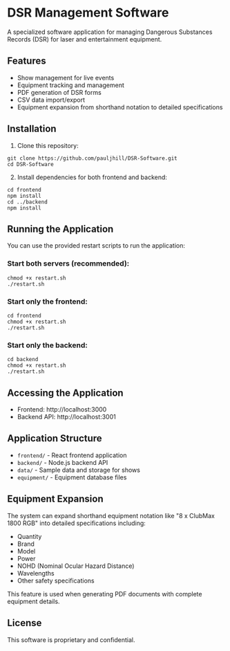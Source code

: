 # DSR Management Software

A specialized software application for managing Dangerous Substances Records (DSR) for laser and entertainment equipment.

## Features

- Show management for live events
- Equipment tracking and management
- PDF generation of DSR forms
- CSV data import/export
- Equipment expansion from shorthand notation to detailed specifications

## Installation

1. Clone this repository:
```
git clone https://github.com/pauljhill/DSR-Software.git
cd DSR-Software
```

2. Install dependencies for both frontend and backend:
```
cd frontend
npm install
cd ../backend
npm install
```

## Running the Application

You can use the provided restart scripts to run the application:

### Start both servers (recommended):
```
chmod +x restart.sh
./restart.sh
```

### Start only the frontend:
```
cd frontend
chmod +x restart.sh
./restart.sh
```

### Start only the backend:
```
cd backend
chmod +x restart.sh
./restart.sh
```

## Accessing the Application

- Frontend: http://localhost:3000
- Backend API: http://localhost:3001

## Application Structure

- `frontend/` - React frontend application
- `backend/` - Node.js backend API
- `data/` - Sample data and storage for shows
- `equipment/` - Equipment database files

## Equipment Expansion

The system can expand shorthand equipment notation like "8 x ClubMax 1800 RGB" into detailed specifications including:
- Quantity
- Brand
- Model
- Power
- NOHD (Nominal Ocular Hazard Distance)
- Wavelengths
- Other safety specifications

This feature is used when generating PDF documents with complete equipment details.

## License

This software is proprietary and confidential.